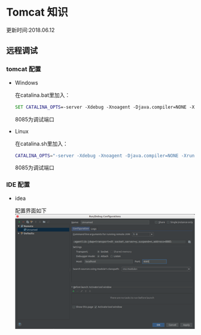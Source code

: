 # Tomcat 知识
更新时间:2018.06.12

## 远程调试

### tomcat 配置

+ Windows

    在catalina.bat里加入：
    ```bat
    SET CATALINA_OPTS=-server -Xdebug -Xnoagent -Djava.compiler=NONE -Xrunjdwp:transport=dt_socket,server=y,suspend=n,address=8085
    ```
    8085为调试端口
    
+ Linux

    在catalina.sh里加入：
    ```sh
    CATALINA_OPTS="-server -Xdebug -Xnoagent -Djava.compiler=NONE -Xrunjdwp:transport=dt_socket,server=y,suspend=n,address=8085" 
    ```
    8085为调试端口

### IDE 配置

+ idea

    配置界面如下
    ![idea](img/tomcat-base-1.png)